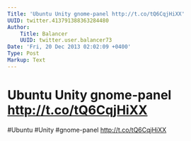```yaml
---
Title: 'Ubuntu Unity gnome-panel http://t.co/tQ6CqjHiXX'
UUID: twitter.413791388363284480
Author:
    Title: Balancer
    UUID: twitter.user.balancer73
Date: 'Fri, 20 Dec 2013 02:02:09 +0400'
Type: Post
Markup: Text
---
```


# Ubuntu Unity gnome-panel http://t.co/tQ6CqjHiXX

#Ubuntu #Unity #gnome-panel http://t.co/tQ6CqjHiXX